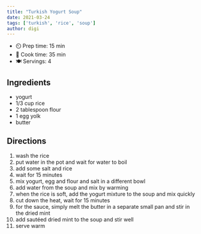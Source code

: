 ```yaml
---
title: "Turkish Yogurt Soup"
date: 2021-03-24
tags: ['turkish', 'rice', 'soup']
author: digi
---
```


- ⏲️ Prep time: 15 min
- 🍳 Cook time: 35 min
- 🍽️ Servings: 4

## Ingredients

- yogurt
- 1/3 cup rice
- 2 tablespoon flour
- 1 egg yolk
- butter

## Directions

1. wash the rice
2. put water in the pot and wait for water to boil
3. add some salt and rice
4. wait for 15 minutes
5. mix yogurt, egg and flour and salt in a different bowl
6. add water from the soup and mix by warming
7. when the rice is soft, add the yogurt mixture to the soup and mix quickly
8. cut down the heat, wait for 15 minutes
9. for the sauce, simply melt the butter in a separate small pan and stir in the dried mint
10. add sautéed dried mint to the soup and stir well
11. serve warm
